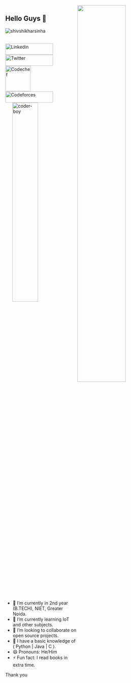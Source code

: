 <img src="https://github-readme-stats.vercel.app/api?username=shivshikharsinha&show_icons=true&theme=tokyonight" align='right' width="55%">


## Hello Guys 👋
<p align="left"> <img src="https://komarev.com/ghpvc/?username=shivshikharsinha" alt="shivshikharsinha" /> </p>

<!DOCTYPE html>
<html>
   <head>
   </head>
   <body>
      <br>
      <a href="https://www.linkedin.com/in/shiv-shikhar-sinha-6821401b2">
         <img alt="Linkedin" src="https://img.shields.io/badge/linkedin-%230077B5.svg?&style=for-the-badge&logo=linkedin&logoColor=white"
         width=150" height="35">
      </a>
   </body>
</html>


<!DOCTYPE html>
<html>
   <head>
   </head>
   <body>
      <br>
      <a href="https://twitter.com/ShivShikhar">
         <img alt="Twitter" src="https://img.shields.io/badge/twitter-%231DA1F2.svg?&style=for-the-badge&logo=twitter&logoColor=white"
         width=150" height="35">
      </a>
   </body>
</html>

<!DOCTYPE html>
<html>
   <head>
   </head>
   <body>
      <br>
      <a href="https://www.codechef.com/users/#">
         <img alt="Codechef" src="https://s3.amazonaws.com/codechef_shared/misc/fb-image-icon.png"
         width=80" height="80">
      </a>
   </body>
</html>

<!DOCTYPE html>
<html>
   <head>
   </head>
   <body>
      <br>
      <a href="https://codeforces.com/profile/#">
         <img alt="Codeforces" src="https://upload.wikimedia.org/wikipedia/commons/thumb/b/b1/Codeforces_logo.svg/1200px-Codeforces_logo.svg.png"
         width=150" height="35">
      </a>
   </body>
</html>
                              
<img src="./1_IRFhWNqusUWbTsB1hQXhrQ.gif" alt="coder-boy" width="40%" height="40%" align="right">


- 🔭 I’m currently in 2nd year (B.TECH), NIET, Greater Noida.
- 🌱 I’m currently learning IoT and other subjects. 
- 👯 I’m looking to collaborate on open source projects.
- 🤔 I have a basic knowledge of ( Python | Java | C ).
- 😄 Pronouns: He/Him
- ⚡ Fun fact: I read books in extra time.

Thank you

